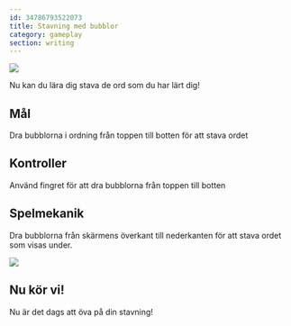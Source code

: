 ```yaml
---
id: 34786793522073
title: Stavning med bubblor
category: gameplay
section: writing
---
```

![](https://help.studycat.com/hc/article_attachments/34786813307289)

Nu kan du lära dig stava de ord som du har lärt dig!

## Mål

Dra bubblorna i ordning från toppen till botten för att stava ordet

## Kontroller

Använd fingret för att dra bubblorna från toppen till botten

## Spelmekanik

Dra bubblorna från skärmens överkant till nederkanten för att stava ordet som visas under.

![](https://help.studycat.com/hc/article_attachments/34964575773977)

## Nu kör vi!

Nu är det dags att öva på din stavning!
```